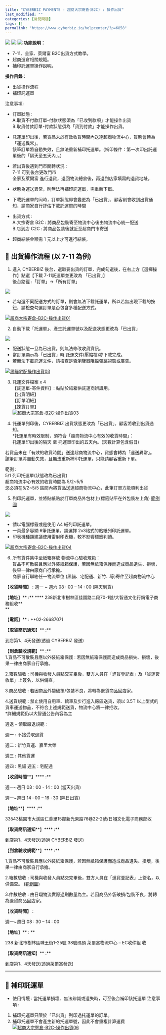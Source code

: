 ```yaml
---
title: "CYBERBIZ PAYMENTS - 超商大宗寄倉(B2C) : 操作出貨"
last_modified: ""
categories: [常見問題]
tags: []
permalink: "https://www.cyberbiz.io/helpcenter/?p=6858"
---
```


![](https://www.cyberbiz.io/helpcenter/wp-content/uploads/CYBPAYMENTS.png)
![](https://www.cyberbiz.io/helpcenter/wp-content/uploads/一般版1.png)
![](https://www.cyberbiz.io/helpcenter/wp-content/uploads/PLUS版1.png)
**功能說明：**  

* 7-11、全家、萊爾富 B2C出貨方式教學。
* 超商進倉相關規範。
* 補印託運單操作說明。

**操作目錄：**

* 出貨操作流程
* 補印託運單

注意事項:  

* 訂單狀態 :   
A.取貨不付款訂單-付款狀態須為「已收到款項」才能操作出貨  
B.取貨付款訂單-付款狀態須為「貨到付款」才能操作出貨。

* 託運單印出後，若貨品未於有效收貨時間內送達超商物流中心，貨態會轉為「運送異常」。  
該筆訂單將自動失效，且無法重新補印托運單。(補印條件：第一次印出託運單後的「隔天至五天內」。)

* 若出貨後遇到門市關轉狀況 :   
7-11 可到後台更改門市  
全家及萊爾富 進行退貨，退回物流總倉後，再退到店家填寫的退貨地址。

* 狀態為運送異常，則無法再補印託運單，需重新下單。
* 下載託運單的同時，訂單狀態即會變更為「已出貨」，顧客則會收到出貨通知，請商家自行評估下載託運單的時間
* 出貨方式 :   
A.大宗寄倉 B2C : 將商品包裝寄至物流中心後由物流中心統一配送  
B.店到店 C2C : 將商品包裝後就近至超商門市寄送

* 超商結帳金額需 1 元以上才可進行結帳。



## 📌 出貨操作流程 (以 7-11 為例)



1. 進入 CYBERBIZ 後台，選取要出貨的訂單，完成勾選後，在右上方【選擇操作】點選【下載 7-11託運單並更改為 「已出貨」】  
後台路徑 :「訂單」→「所有訂單」  


![](https://www.cyberbiz.io/support/wp-content/uploads/fountain-pen.png)

* 若勾選不同配送方式的訂單，則會無法下載託運單，所以若無出現下載的按鈕，請檢查勾選訂單是否包含多種配送方式。

[![超商大宗寄倉-B2C-操作出貨01](https://www.cyberbiz.io/support/wp-content/uploads/超商大宗寄倉-B2C-操作出貨01.png)](https://www.cyberbiz.io/support/wp-content/uploads/超商大宗寄倉-B2C-操作出貨01.png)




2. 自動下載「托運單」、產生託運單號以及配送狀態更改為「已出貨」  


![](https://www.cyberbiz.io/support/wp-content/uploads/fountain-pen.png)




* 配送狀態一旦為已出貨，則無法修改收貨資訊。
* 當訂單顯示為「已出貨」時,託運文件(壓縮檔)亦下載完成。
* 若無法下載託運文件，請檢查是否瀏覽器阻擋彈跳視窗或廣告。

[![黑貓宅配操作出貨03](https://www.cyberbiz.io/support/wp-content/uploads/超商大宗寄倉-B2C-操作出貨02.png)](https://www.cyberbiz.io/support/wp-content/uploads/超商大宗寄倉-B2C-操作出貨02.png)




3. 託運文件檔案 x 4  
【託運單-寄件資料】: 黏貼於紙箱供託運商辨識用。  
【出貨明細】  
【訂單明細】  
【揀貨訂單】  
[![超商大宗寄倉-B2C-操作出貨03](https://www.cyberbiz.io/support/wp-content/uploads/超商大宗寄倉-B2C-操作出貨03.png)](https://www.cyberbiz.io/support/wp-content/uploads/超商大宗寄倉-B2C-操作出貨03.png)




4. 託運單列印後，CYBERBIZ 出貨狀態更改為「已出貨」，顧客將收到出貨通知。  
*托運單有時效限制，須符合「超商物流中心有效的收貨時間」：   
托運單印出後的隔天 至 托運單印出的五天內。(天數計算包含假日)  

若貨品未在「有效的收貨時間」送達超商物流中心，貨態會轉為「運送異常」。  
該筆訂單將自動失效，且無法重新補印托運單，只能請顧客重新下單。  

範例 :  
5/1 列印托運單(狀態改為已出貨)  
超商物流中心有效的收貨時間為 5/2~5/5  
您必須在5/2~5/5 區間內將貨品送達超商物流中心，此筆訂單方能順利出貨  




5. 列印託運單，並將貼紙貼於訂單商品外包材上(標籤貼平在外包裝左上角) [範例圖](https://www.cyberbiz.io/support/wp-content/uploads/超商大宗寄倉-B2C-操作出貨07.png)  


![](https://www.cyberbiz.io/support/wp-content/uploads/fountain-pen.png)




* 請以電腦標籤或是使用 A4 紙列印託運單。
* 一頁最多容納 6筆託運單，請選擇 2x3格式的貼紙列印託運單。
* 印表機種類建議使用雷射印表機，較不影響標籤判讀。

[![超商大宗寄倉-B2C-操作出貨04](https://www.cyberbiz.io/support/wp-content/uploads/超商大宗寄倉-B2C-操作出貨04.png)](https://www.cyberbiz.io/support/wp-content/uploads/超商大宗寄倉-B2C-操作出貨04.png)




6. 所有貨件集中至紙箱存放 物流中心驗收規範：  
貨品不可散裝且應以外裝紙箱保護，若因無紙箱保護而造成商品遺失、損壞，後果一律由廠商自行承擔。  
商家自行聯絡任一物流單位 (黑貓、宅配通、新竹…等)寄件至超商物流中心

【**收貨時間】 :** 週一 ~ 週六 08 : 00 – 14 : 00 (隔天到貨)

【**地址**】** :** **** 238新北市樹林區佳園路二段70-1號/大智通文化行銷電子商務組收**  
**

【**電話**】** :  **02-26687071

【**取貨簡訊通知**】** :**

到店第1、4天發送(透過 CYBERBIZ 發送)

【**到倉驗收規範**】** :**  
1.貨品不可散裝且應以外裝紙箱保護 : 若因無紙箱保護而造成商品損失、損壞，後果一律由商家自行承擔。

2.箱數驗收 : 司機與收發人員點交完畢後，雙方人員在「進貨登記表」及「貨運簽收單」上簽名，以供備查。

3.商品驗收 : 若因商品外袋破損/包裝不良，將轉為退貨商品回店家。

4.送貨規範 : 禁止使用自用車、轎車及步行進入廠區送貨，須以 3.5T 以上型式的貨車運送物品，不符合上述規範送貨，物流中心將一律拒收。  
*詳細規範仍以大智通公告內容為主

週退 – 領取廠退規範 :

週一 : 不接受取退貨

週二 : 新竹貨運、嘉里大榮

週三 : 其他貨運

週四 : 黑貓 週五 : 宅配通

【**收貨時間****】**** :**

週一~週日 08 : 00 - 14 : 00 (當天出貨)

週一~週日 14 : 00 – 16 : 30 (隔日出貨)

【**地址****】**** :**

33543桃園市大溪區仁善里15鄰新光東路76巷22-2號/日翊文化電子商務部收

【**取貨簡訊通知****】**** :**

到店第1、4天發送(透過 CYBERBIZ 發送)


【**到倉驗收規範****】**** :**

1.貨品不可散裝且應以外裝紙箱保護，若因無紙箱保護而造成商品遺失、損壞，後果一律由商家自行承擔。

2.箱數驗收 : 司機與收發人員點交完畢後，雙方人員在「進貨登記表」上簽名，以供備查。
[(範例圖)](https://www.cyberbiz.io/support/wp-content/uploads/超商大宗寄倉-B2C-操作出貨05.png)

3.件數驗收 : 由日翊物流實際過刷數量為主。若因商品外袋破損/包裝不良，將轉為退貨商品回店家。

【**收貨時間】 :**

週一~週日 08 : 30 – 14 : 00

【**地址**】** : **

238 新北市樹林區味王街1-25號 38號碼頭 萊爾富物流中心 – EC收件組 收

【**取貨簡訊通知**】** :**

到店第1、4天發送(透過萊爾富發送)

* * *




## 📌 補印託運單



* 使用情境 : 當托運單損壞、無法辨識或遺失時，可至後台補印該托運單 注意事項 : 
1. 補印托運單只限於「已出貨」列印過托運單的訂單。
2. 補印托運單不會產生新的托運單號，因此不會重複計算運費
[![超商大宗寄倉-B2C-操作出貨06](https://www.cyberbiz.io/support/wp-content/uploads/超商大宗寄倉-B2C-操作出貨06.png)](https://www.cyberbiz.io/support/wp-content/uploads/超商大宗寄倉-B2C-操作出貨06.png)




